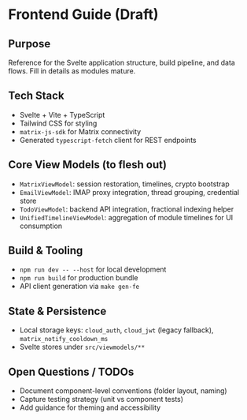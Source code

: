 Frontend Guide (Draft)
======================

Purpose
-------

Reference for the Svelte application structure, build pipeline, and data flows. Fill in details as modules mature.

Tech Stack
----------

- Svelte + Vite + TypeScript
- Tailwind CSS for styling
- `matrix-js-sdk` for Matrix connectivity
- Generated `typescript-fetch` client for REST endpoints

Core View Models (to flesh out)
-------------------------------

- `MatrixViewModel`: session restoration, timelines, crypto bootstrap
- `EmailViewModel`: IMAP proxy integration, thread grouping, credential store
- `TodoViewModel`: backend API integration, fractional indexing helper
- `UnifiedTimelineViewModel`: aggregation of module timelines for UI consumption

Build & Tooling
---------------

- `npm run dev -- --host` for local development
- `npm run build` for production bundle
- API client generation via `make gen-fe`

State & Persistence
-------------------

- Local storage keys: `cloud_auth`, `cloud_jwt` (legacy fallback), `matrix_notify_cooldown_ms`
- Svelte stores under `src/viewmodels/**`

Open Questions / TODOs
----------------------

- Document component-level conventions (folder layout, naming)
- Capture testing strategy (unit vs component tests)
- Add guidance for theming and accessibility
